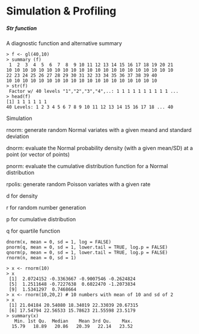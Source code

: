 # Simulation & Profiling

##### Str function

A diagnostic function and alternative summary

```
> f <- gl(40,10)
> summary (f)
 1  2  3  4  5  6  7  8  9 10 11 12 13 14 15 16 17 18 19 20 21 
10 10 10 10 10 10 10 10 10 10 10 10 10 10 10 10 10 10 10 10 10 
22 23 24 25 26 27 28 29 30 31 32 33 34 35 36 37 38 39 40 
10 10 10 10 10 10 10 10 10 10 10 10 10 10 10 10 10 10 10 
> str(f)
 Factor w/ 40 levels "1","2","3","4",..: 1 1 1 1 1 1 1 1 1 1 ...
> head(f)
[1] 1 1 1 1 1 1
40 Levels: 1 2 3 4 5 6 7 8 9 10 11 12 13 14 15 16 17 18 ... 40
```

Simulation

rnorm: generate random Normal variates with a given meand and standard deviation

dnorm: evaluate the Normal probability density \(with a given mean/SD\) at a point \(or vector of points\)

pnorm: evaluate the cumulative distribution function for a Normal distribution

rpolis: generate random Poisson variates with a given rate

d for density

r for random number generation

p for cumulative distribution

q for quartile function

```
dnorm(x, mean = 0, sd = 1, log = FALSE)
pnorm(q, mean = 0, sd = 1, lower.tail = TRUE, log.p = FALSE)
qnorm(p, mean = 0, sd = 1, lower.tail = TRUE, log.p = FALSE)
rnorm(n, mean = 0, sd = 1)
```

```
> x <- rnorm(10)
> x
 [1]  2.0724152 -0.3363667 -0.9007546 -0.2624824
 [5]  1.2511648 -0.7227638  0.6022470 -1.2073834
 [9]  1.5341297  0.7468664
> x <- rnorm(10,20,2) # 10 numbers with mean of 10 and sd of 2
> x
 [1] 21.04184 20.54080 18.34019 22.33039 20.67315
 [6] 17.54794 22.56533 15.78623 21.55598 23.5179
> summary(x)
   Min. 1st Qu.  Median    Mean 3rd Qu.    Max. 
  15.79   18.89   20.86   20.39   22.14   23.52 
```



